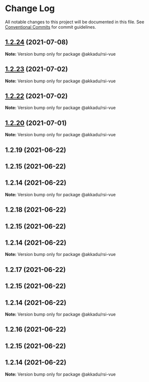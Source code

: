 # Change Log

All notable changes to this project will be documented in this file.
See [Conventional Commits](https://conventionalcommits.org) for commit guidelines.

## [1.2.24](https://github.com/Akkadu/rsi-api-widgets/compare/@akkadu/rsi-vue@1.2.23...@akkadu/rsi-vue@1.2.24) (2021-07-08)

**Note:** Version bump only for package @akkadu/rsi-vue





## [1.2.23](https://github.com/Akkadu/rsi-api-widgets/compare/@akkadu/rsi-vue@1.2.22...@akkadu/rsi-vue@1.2.23) (2021-07-02)

**Note:** Version bump only for package @akkadu/rsi-vue





## [1.2.22](https://github.com/Akkadu/rsi-api-widgets/compare/@akkadu/rsi-vue@1.2.20...@akkadu/rsi-vue@1.2.22) (2021-07-02)

**Note:** Version bump only for package @akkadu/rsi-vue





## [1.2.20](https://github.com/Akkadu/rsi-api-widgets/compare/@akkadu/rsi-vue@1.2.19...@akkadu/rsi-vue@1.2.20) (2021-07-01)

**Note:** Version bump only for package @akkadu/rsi-vue





## 1.2.19 (2021-06-22)



## 1.2.15 (2021-06-22)



## 1.2.14 (2021-06-22)

**Note:** Version bump only for package @akkadu/rsi-vue





## 1.2.18 (2021-06-22)



## 1.2.15 (2021-06-22)



## 1.2.14 (2021-06-22)

**Note:** Version bump only for package @akkadu/rsi-vue





## 1.2.17 (2021-06-22)



## 1.2.15 (2021-06-22)



## 1.2.14 (2021-06-22)

**Note:** Version bump only for package @akkadu/rsi-vue





## 1.2.16 (2021-06-22)



## 1.2.15 (2021-06-22)



## 1.2.14 (2021-06-22)

**Note:** Version bump only for package @akkadu/rsi-vue
